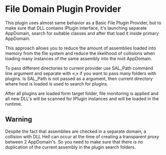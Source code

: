 # File Domain Plugin Provider
This plugin uses almost same behavior as a Basic File Plugin Provider, but to make sure that DLL contains IPlugin interface, it's launching separate AppDomain, search for suitable classes and after that load it inside primary AppDomain.

This approach allows you to reduce the amount of assemblies loaded into memory from the file system and reduce the likelihood of collisions when loading many instances of the same assembly into the root AppDomain.

To pass different directories to current provider use SAL_Path command line argument and separate with «;» if you want to pass many folders with plugins. Is SAL_Path is not passed as a argument, then current directory where host is loaded is used to search for plugins.

After all plugins are loaded form target folder, file monitoring is applied and all new DLL's will be scanned for IPlugin instances and will be loaded in the runtime.

## Warning

Despite the fact that assemblies are checked in a separate domain, a collision with DLL Hell can occur at the time of creating a transparent proxy between 2 AppDomain's. So you need to make sure that there is no duplication of the current assembly in the plugin search folders.